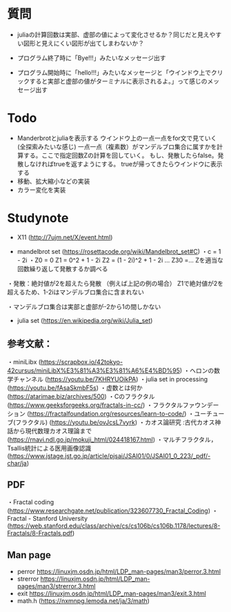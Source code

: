 
# 質問
- juliaの計算回数は実部、虚部の値によって変化させるか？同じだと見えやすい図形と見えにくい図形が出てしまわないか？

- プログラム終了時に「Bye!!!」みたいなメッセージ出す
- プログラム開始時に「hello!!!」みたいなメッセージと「ウインドウ上でクリックすると実部と虚部の値がターミナルに表示されるよ。」って感じのメッセージ出す


# Todo
- Manderbrotとjuliaを表示する
ウインドウ上の一点一点をfor文で見ていく(全探索みたいな感じ)
一点一点（複素数）がマンデルブロ集合に属すかを計算する。ここで指定回数Zの計算を回していく。
もし、発散したらfalse。発散しなければtrueを返すようにする。
trueが帰ってきたらウインドウに表示する
- 移動、拡大縮小などの実装
- カラー変化を実装

# Studynote
- X11
(http://7ujm.net/X/event.html)

- mandelbrot set
(https://rosettacode.org/wiki/Mandelbrot_set#C)
・c = 1 - 2i
・Z0 = 0
Z1 = 0^2 + 1 - 2i
Z2 = (1 - 2i)^2 + 1 - 2i
...
Z30 =...
Zを適当な回数繰り返して発散するか調べる

・発散：絶対値が2を超えたら発散
（例えば上記の例の場合）
Z1で絶対値が2を超えるため、1-2iはマンデルブロ集合に含まれない

・マンデルブロ集合は実部と虚部が-2から1の間しかない

- julia set
(https://en.wikipedia.org/wiki/Julia_set)


## 参考文献：
・miniLibx
(https://scrapbox.io/42tokyo-42cursus/miniLibX%E3%81%A3%E3%81%A6%E4%BD%95)
・ヘロンの数学チャンネル
(https://youtu.be/7KHRYUOikPA)
・julia set in processing
(https://youtu.be/fAsaSkmbF5s)
・虚数とは何か
(https://atarimae.biz/archives/500)
・Cのフラクタル
(https://www.geeksforgeeks.org/fractals-in-cc/)
・フラクタルファウンデーション
(https://fractalfoundation.org/resources/learn-to-code/)
・ユーチューブ(フラクタル)
(https://youtu.be/ovJcsL7vyrk)
・カオス論研究 :古代カオス神話から現代数理カオス理論まで
(https://rnavi.ndl.go.jp/mokuji_html/024418167.html)
・マルチフラクタル，Tsallis統計による医用画像認識
(https://www.jstage.jst.go.jp/article/pjsai/JSAI01/0/JSAI01_0_223/_pdf/-char/ja)


## PDF
・Fractal coding
(https://www.researchgate.net/publication/323607730_Fractal_Coding)
・Fractal - Stanford University
(https://web.stanford.edu/class/archive/cs/cs106b/cs106b.1178/lectures/8-Fractals/8-Fractals.pdf)

## Man page
- perror
https://linuxjm.osdn.jp/html/LDP_man-pages/man3/perror.3.html
- strerror
https://linuxjm.osdn.jp/html/LDP_man-pages/man3/strerror.3.html
- exit
https://linuxjm.osdn.jp/html/LDP_man-pages/man3/exit.3.html
- math.h
(https://nxmnpg.lemoda.net/ja/3/math)
